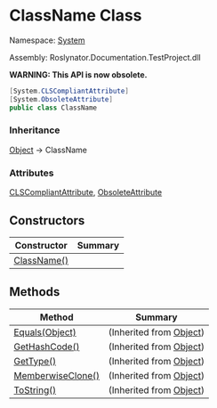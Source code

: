 # ClassName Class

Namespace: [System](../README.md)

Assembly: Roslynator\.Documentation\.TestProject\.dll

**WARNING: This API is now obsolete\.**


```csharp
[System.CLSCompliantAttribute]
[System.ObsoleteAttribute]
public class ClassName
```

### Inheritance

[Object](https://docs.microsoft.com/en-us/dotnet/api/system.object) &#x2192; ClassName

### Attributes

[CLSCompliantAttribute](https://docs.microsoft.com/en-us/dotnet/api/system.clscompliantattribute), [ObsoleteAttribute](https://docs.microsoft.com/en-us/dotnet/api/system.obsoleteattribute)

## Constructors

| Constructor | Summary |
| ----------- | ------- |
| [ClassName()](-ctor/README.md) | |

## Methods

| Method | Summary |
| ------ | ------- |
| [Equals(Object)](https://docs.microsoft.com/en-us/dotnet/api/system.object.equals) |  \(Inherited from [Object](https://docs.microsoft.com/en-us/dotnet/api/system.object)\) |
| [GetHashCode()](https://docs.microsoft.com/en-us/dotnet/api/system.object.gethashcode) |  \(Inherited from [Object](https://docs.microsoft.com/en-us/dotnet/api/system.object)\) |
| [GetType()](https://docs.microsoft.com/en-us/dotnet/api/system.object.gettype) |  \(Inherited from [Object](https://docs.microsoft.com/en-us/dotnet/api/system.object)\) |
| [MemberwiseClone()](https://docs.microsoft.com/en-us/dotnet/api/system.object.memberwiseclone) |  \(Inherited from [Object](https://docs.microsoft.com/en-us/dotnet/api/system.object)\) |
| [ToString()](https://docs.microsoft.com/en-us/dotnet/api/system.object.tostring) |  \(Inherited from [Object](https://docs.microsoft.com/en-us/dotnet/api/system.object)\) |


